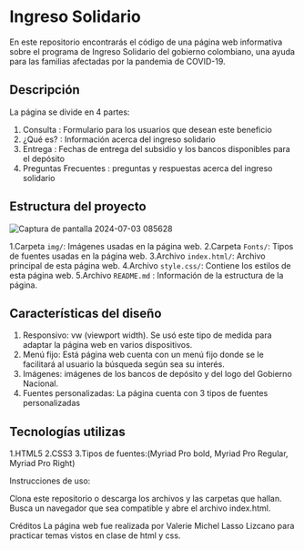 # Ingreso Solidario

En este repositorio encontrarás el código de una página web informativa sobre el programa de Ingreso Solidario del gobierno colombiano, una ayuda para las familias afectadas por la pandemia de COVID-19.

## Descripción
La página se divide en 4 partes: 
1. Consulta : Formulario para los usuarios que desean este beneficio 
2. ¿Qué es? : Información acerca del ingreso solidario
3. Entrega : Fechas de entrega del subsidio y los bancos disponibles para el depósito 
4. Preguntas Frecuentes : preguntas y respuestas acerca del ingreso solidario

## Estructura del proyecto 


![Captura de pantalla 2024-07-03 085628](https://github.com/MichelLasso/PROYECTO_TEST_HTML_LASSOVALERIE/assets/165828539/34336eb5-fa8a-46c0-8591-f59dd2b9e9f7)

1.Carpeta ```img/```: Imágenes usadas en la página web.
2.Carpeta ```Fonts/```: Tipos de fuentes usadas en la página web.
3.Archivo ```index.html/```: Archivo principal de esta página web.
4.Archivo ```style.css/```: Contiene los estilos de esta página web.
5.Archivo ```README.md``` : Información de la estructura de la página.

## Características del diseño

1. Responsivo: vw (viewport width). Se usó este tipo de medida para  adaptar la página web en varios dispositivos.
2. Menú fijo: Está página web cuenta con un menú fijo donde se le facilitará al usuario la búsqueda según sea su interés.
3. Imágenes: imágenes de los bancos de depósito y del logo del Gobierno Nacional.
4. Fuentes personalizadas: La página cuenta con 3 tipos de fuentes personalizadas 

## Tecnologías utilizas 

1.HTML5
2.CSS3 
3.Tipos de fuentes:(Myriad Pro bold, Myriad Pro Regular, Myriad Pro Right)

Instrucciones de uso:

Clona este repositorio o descarga los archivos y las carpetas que hallan.
Busca un navegador que sea compatible y abre el archivo index.html.

Créditos
La página web fue realizada por Valerie Michel Lasso Lizcano para practicar temas  vistos en clase de html y css.
